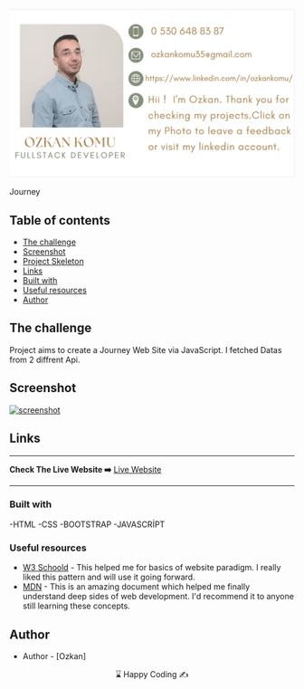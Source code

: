 <p align="center">
<a href="https://www.linkedin.com/in/ozkankomu/" target="_blank"><img src="photo1.png" alt="screenshot" target=_blanked></a>
</p>



Journey
## Table of contents

  - [The challenge](#the-challenge)
  - [Screenshot](#screenshot)
  - [Project Skeleton ](#project-skeleton)
  - [Links](#links)
  - [Built with](#built-with)
  - [Useful resources](#useful-resources)
  - [Author](#author)



## The challenge
Project aims to create a Journey Web Site via JavaScript. I fetched Datas from 2 diffrent Api. 



## Screenshot
<p align="left">
<a href="https://ozkankomu.github.io/Journey/"><img src="screen.gif" alt="screenshot" target=_blanked></a>
</p>



## Links
<hr>
<b>Check The Live Website ➡️</b> <a href="https://ozkankomu.github.io/Journey/" target=_blanked> Live Website </a> 
<hr>

### Built with
-HTML
-CSS
-BOOTSTRAP
-JAVASCRİPT



### Useful resources

- [W3 Schoold](https://www.w3schools.com/) - This helped me for basics of website paradigm. I really liked this pattern and will use it going forward.
- [MDN](https://developer.mozilla.org/en-US/) - This is an amazing document which helped me finally understand deep sides of web development. I'd recommend it to anyone still learning these concepts.




## Author

- Author - [Ozkan]

<center> &#8987; Happy Coding  &#9997; </center>
